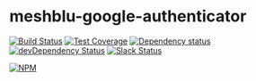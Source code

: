 # meshblu-google-authenticator

[![Build Status](https://travis-ci.org/octoblu/meshblu-authenticator-google.svg?branch=master)](https://travis-ci.org/octoblu/meshblu-authenticator-google)
[![Test Coverage](https://codecov.io/gh/octoblu/meshblu-authenticator-google/branch/master/graph/badge.svg)](https://codecov.io/gh/octoblu/meshblu-authenticator-google)
[![Dependency status](http://img.shields.io/david/octoblu/meshblu-authenticator-google.svg?style=flat)](https://david-dm.org/octoblu/meshblu-authenticator-google)
[![devDependency Status](http://img.shields.io/david/dev/octoblu/meshblu-authenticator-google.svg?style=flat)](https://david-dm.org/octoblu/meshblu-authenticator-google#info=devDependencies)
[![Slack Status](http://community-slack.octoblu.com/badge.svg)](http://community-slack.octoblu.com)

[![NPM](https://nodei.co/npm/meshblu-authenticator-google.svg?style=flat)](https://npmjs.org/package/meshblu-authenticator-google)
